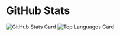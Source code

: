 # GitHub Stats

![GitHub Stats Card](https://github-readme-stats.vercel.app/api?username=zizi4n5&count_private=true&theme=github_dark_dimmed)
![Top Languages Card](https://github-readme-stats.vercel.app/api/top-langs/?username=s1f10210273&count_private=true&theme=github_dark_dimmed&langs_count=3)
